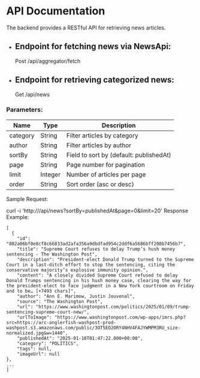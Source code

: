 # API Documentation

The backend provides a RESTful API for retrieving news articles.

- ## Endpoint for fetching news via NewsApi:
  
    Post <baseUrl>/api/aggregator/fetch

- ## Endpoint for retrieving categorized news:

    Get <baseUrl>/api/news


### Parameters:

| Name     |  Type   |Description | 
| -------- | ------- | -------------------------------------- |
| category | String  | Filter articles by category            |
|  author  | String  | Filter articles by author              |
|  sortBy  | String  | Field to sort by (default: publishedAt)|
|  page    | String  | Page number for pagination             |
|  limit   | Integer | Number of articles per page            |
|  order   | String  | Sort order (asc or desc)               |



Sample Request:

curl -i 'http://<baseUrl>/api/news?sortBy=publishedAt&page=0&limit=20'
Response Example:


    [
      {
        "id": "802a06bf0e8cf8c66833ad2afa356a9dbdfad954c2ddf6a5686bff208b7456b7",    
        "title": "Supreme Court refuses to delay Trump’s hush money sentencing - The Washington Post",
        "description": "President-elect Donald Trump turned to the Supreme Court in a last-ditch effort to stop the sentencing, citing the conservative majority’s explosive immunity opinion.",
        "content": "A closely divided Supreme Court refused to delay Donald Trumps sentencing in his hush money case, clearing the way for the president-elect to face judgment in a New York courtroom on Friday and to be… [+7493 chars]",
        "author": "Ann E. Marimow, Justin Jouvenal",
        "source": "The Washington Post",
        "url": "https://www.washingtonpost.com/politics/2025/01/09/trump-sentencing-supreme-court-new/",
        "urlToImage": "https://www.washingtonpost.com/wp-apps/imrs.php?src=https://arc-anglerfish-washpost-prod-washpost.s3.amazonaws.com/public/3OT5EO2ORY4NHV4FAJYWMPM3RU_size-normalized.jpg&w=1440",
        "publishedAt": "2025-01-10T01:47:22.000+00:00",
        "category": "POLITICS",
        "tags": null,
        "imageUrl": null
    },
    ...
    ]

